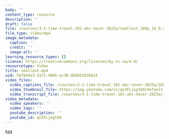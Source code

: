 ```yaml
---
body: ''
content_type: resource
description: ''
draft: false
file: /courses/3-1-time-travel-101-abc-never-2025a/smallest_360p_16_9.mp4
file_type: video/mp4
image_metadata:
  caption: ''
  credit: ''
  image-alt: ''
learning_resource_types: []
license: https://creativecommons.org/licenses/by-nc-sa/4.0/
resourcetype: Video
title: smallest.mp4
uid: 5678e9e3-2a71-406b-ac36-d8dbb103b624
video_files:
  video_captions_file: /courses/3-1-time-travel-101-abc-never-2025a/1E0DqlXHBFAfEuVmfeVGAkaJuOvYg7m5A_transcript.webvtt
  video_thumbnail_file: https://img.youtube.com/vi/qn3FLjogtb0/default.jpg
  video_transcript_file: /courses/3-1-time-travel-101-abc-never-2025a/1E0DqlXHBFAfEuVmfeVGAkaJuOvYg7m5A_transcript.pdf
video_metadata:
  video_speakers: ''
  video_tags: ''
  youtube_description: ''
  youtube_id: qn3FLjogtb0
---
```

fdd